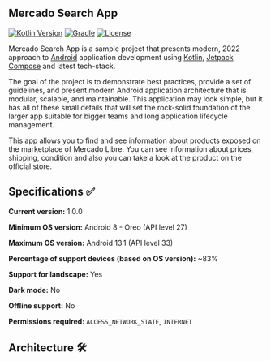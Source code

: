## Mercado Search App
[![Kotlin Version](https://img.shields.io/badge/kotlin-1.7.10-blue.svg)](http://kotlinlang.org/)
[![Gradle](https://img.shields.io/badge/gradle-7.3.3-blue.svg)](https://lv.binarybabel.org/catalog/gradle/latest)
[![License](https://img.shields.io/badge/License-Apache%202.0-lightgrey.svg)](http://www.apache.org/licenses/LICENSE-2.0)

Mercado Search App is a sample project that presents modern, 2022 approach to [Android](https://www.android.com/) application development using [Kotlin](https://kotlinlang.org/), [Jetpack Compose](https://developer.android.com/jetpack/compose?gclid=Cj0KCQjwjvaYBhDlARIsAO8PkE0L1n0HI9Apbja6RCuSfF4MXd2tX9X8RgPEwknlSYZw4GwQYb-1r8kaApXWEALw_wcB&gclsrc=aw.ds) and latest tech-stack.

The goal of the project is to demonstrate best practices, provide a set of guidelines, and present modern Android
application architecture that is modular, scalable, and maintainable. This application may look simple, but it
has all of these small details that will set the rock-solid foundation of the larger app suitable for bigger teams and
long application lifecycle management.

This app allows you to find and see information about products exposed on the marketplace of Mercado Libre. You can see information about prices, shipping, condition 
and also you can take a look at the product on the official store.

## Specifications &#9989;

**Current version:** 1.0.0

**Minimum OS version:** Android 8 - Oreo (API level 27)

**Maximum OS version:** Android 13.1 (API level 33)

**Percentage of support devices (based on OS version):** ~83%

**Support for landscape:** Yes

**Dark mode:** No

**Offline support:** No

**Permissions required:** `ACCESS_NETWORK_STATE`, `INTERNET`

## Architecture &#128736;


